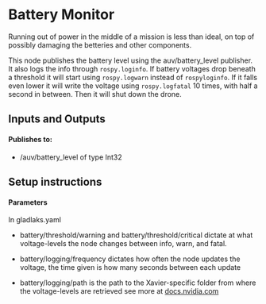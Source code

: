# Battery Monitor

Running out of power in the middle of a mission is less than ideal, on top of possibly damaging the betteries and other components.

This node publishes the battery level using the auv/battery_level publisher. It also logs the info through `rospy.loginfo`. If battery voltages drop beneath a threshold it will start using `rospy.logwarn` instead of `rospyloginfo`. If it falls even lower it will write the voltage using `rospy.logfatal` 10 times, with half a second in between. Then it will shut down the drone.

## Inputs and Outputs

#### Publishes to:
* /auv/battery_level of type Int32

## Setup instructions

#### Parameters
In gladlaks.yaml

* battery/threshold/warning and battery/threshold/critical dictate at what voltage-levels the node changes between info, warn, and fatal.

* battery/logging/frequency dictates how often the node updates the voltage, the time given is how many seconds between each update

* battery/logging/path is the path to the Xavier-specific folder from where the voltage-levels are retrieved see more at [docs.nvidia.com](https://docs.nvidia.com/jetson/l4t/index.html#page/Tegra%20Linux%20Driver%20Package%20Development%20Guide/power_management_jetson_xavier.html#wwpID0E0AG0HA)
